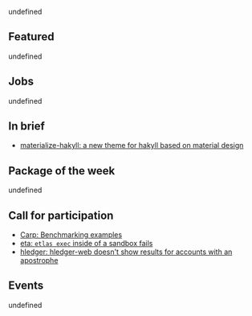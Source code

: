 <!-- 2017-11-23 -->

undefined

## Featured

undefined

## Jobs

undefined

## In brief

- [materialize-hakyll: a new theme for hakyll based on material design](https://futtetennismo.github.io/materialize-hakyll/)

## Package of the week

undefined

## Call for participation

-   [Carp: Benchmarking examples](https://github.com/carp-lang/Carp/issues/101)
-   [eta: `etlas exec` inside of a sandbox fails](https://github.com/typelead/eta/issues/565)
-   [hledger: hledger-web doesn't show results for accounts with an apostrophe](https://github.com/simonmichael/hledger/issues/649)

## Events

undefined
